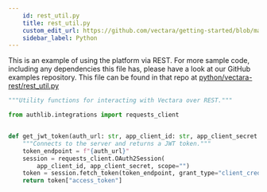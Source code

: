 ```yaml
---
    id: rest_util.py
    title: rest_util.py
    custom_edit_url: https://github.com/vectara/getting-started/blob/main/language-examples/python/vectara-rest/rest_util.py
    sidebar_label: Python
---
```


This is an example of using the platform via REST.  For more sample code, including any dependencies this file has, please have a look at our GitHub examples repository.  This file can be found in that repo at <a href="https://github.com/vectara/getting-started/tree/main/language-examples/python/vectara-rest/rest_util.py">python/vectara-rest/rest_util.py</a>

```py title="python/vectara-rest/rest_util.py"
"""Utility functions for interacting with Vectara over REST."""

from authlib.integrations import requests_client


def get_jwt_token(auth_url: str, app_client_id: str, app_client_secret: str):
    """Connects to the server and returns a JWT token."""
    token_endpoint = f"{auth_url}"
    session = requests_client.OAuth2Session(
        app_client_id, app_client_secret, scope="")
    token = session.fetch_token(token_endpoint, grant_type="client_credentials")
    return token["access_token"]

```
